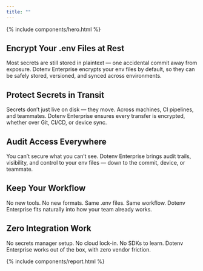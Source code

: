 ```yaml
---
title: ""
---
```


<div x-data="{ curl: true }">
{% include components/hero.html %}

<section class="w-full max-w-5xl mx-auto px-6 my-20 md:my-32">
  <div class="flex gap-10 h-full flex-col md:flex-row items-center justify-center">
    <div class="flex-1">
      <h2 class="my-5 text-center md:text-start text-5xl lg:text-6xl font-bold tracking-tight leading-none text-zinc-950 dark:text-zinc-50">Encrypt Your .env Files at Rest</h2>
      <p class="text-center md:text-start leading-relaxed text-md md:text-lg">Most secrets are still stored in plaintext — one accidental commit away from exposure.
Dotenv Enterprise encrypts your env files by default, so they can be safely stored, versioned, and synced across environments.</p>
    </div>
    <div class="flex-1 min-w-0 w-full">
    </div>
  </div>
</section>

<section class="w-full max-w-5xl mx-auto px-6 my-20 md:my-32">
  <div class="flex gap-10 h-full flex-col md:flex-row items-center justify-center">
    <div class="flex-1">
      <h2 class="my-5 text-center md:text-start text-5xl lg:text-6xl font-bold tracking-tight leading-none text-zinc-950 dark:text-zinc-50">Protect Secrets in Transit</h2>
      <p class="text-center md:text-start leading-relaxed text-md md:text-lg">Secrets don’t just live on disk — they move. Across machines, CI pipelines, and teammates.
Dotenv Enterprise ensures every transfer is encrypted, whether over Git, CI/CD, or device sync.</p>
    </div>
    <div class="flex-1 min-w-0 w-full">
    </div>
  </div>
</section>

<section class="w-full max-w-5xl mx-auto px-6 my-20 md:my-32">
  <div class="flex gap-10 h-full flex-col md:flex-row items-center justify-center">
    <div class="flex-1">
      <h2 class="my-5 text-center md:text-start text-5xl lg:text-6xl font-bold tracking-tight leading-none text-zinc-950 dark:text-zinc-50">Audit Access Everywhere</h2>
      <p class="text-center md:text-start leading-relaxed text-md md:text-lg">You can’t secure what you can’t see. Dotenv Enterprise brings audit trails, visibility, and control to your env files — down to the commit, device, or teammate.</p>
    </div>
    <div class="flex-1 min-w-0 w-full">
    </div>
  </div>
</section>

<section class="w-full max-w-5xl mx-auto px-6 my-20 md:my-32">
  <div class="flex gap-10 h-full flex-col md:flex-row items-center justify-center">
    <div class="flex-1">
      <h2 class="my-5 text-center md:text-start text-5xl lg:text-6xl font-bold tracking-tight leading-none text-zinc-950 dark:text-zinc-50">Keep Your Workflow</h2>
      <p class="text-center md:text-start leading-relaxed text-md md:text-lg">No new tools. No new formats. Same .env files. Same workflow. Dotenv Enterprise fits naturally into how your team already works.</p>
    </div>
    <div class="flex-1 min-w-0 w-full">
    </div>
  </div>
</section>

<section class="w-full max-w-5xl mx-auto px-6 my-20 md:my-32">
  <div class="flex gap-10 h-full flex-col md:flex-row items-center justify-center">
    <div class="flex-1">
      <h2 class="my-5 text-center md:text-start text-5xl lg:text-6xl font-bold tracking-tight leading-none text-zinc-950 dark:text-zinc-50">Zero Integration Work</h2>
      <p class="text-center md:text-start leading-relaxed text-md md:text-lg">No secrets manager setup. No cloud lock-in. No SDKs to learn. Dotenv Enterprise works out of the box, with zero vendor friction.</p>
    </div>
    <div class="flex-1 min-w-0 w-full">
    </div>
  </div>
</section>

{% include components/report.html %}
</div>

